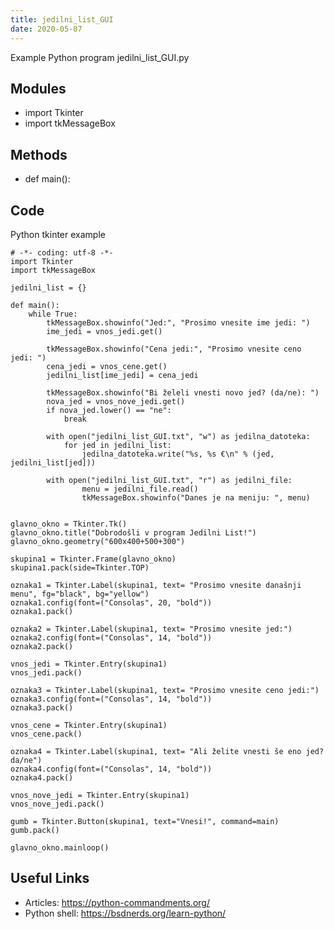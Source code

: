 ```yaml
---
title: jedilni_list_GUI
date: 2020-05-07
---
```

Example Python program jedilni_list_GUI.py

## Modules

* import Tkinter
* import tkMessageBox

## Methods

* def main():

## Code

Python tkinter example

    # -*- coding: utf-8 -*-
    import Tkinter
    import tkMessageBox
    
    jedilni_list = {}
    
    def main():
        while True:
            tkMessageBox.showinfo("Jed:", "Prosimo vnesite ime jedi: ")
            ime_jedi = vnos_jedi.get()
    
            tkMessageBox.showinfo("Cena jedi:", "Prosimo vnesite ceno jedi: ")
            cena_jedi = vnos_cene.get()
            jedilni_list[ime_jedi] = cena_jedi
    
            tkMessageBox.showinfo("Bi želeli vnesti novo jed? (da/ne): ")
            nova_jed = vnos_nove_jedi.get()
            if nova_jed.lower() == "ne":
                break
    
            with open("jedilni_list_GUI.txt", "w") as jedilna_datoteka:
                for jed in jedilni_list:
                    jedilna_datoteka.write("%s, %s €\n" % (jed, jedilni_list[jed]))
    
            with open("jedilni_list_GUI.txt", "r") as jedilni_file:
                    menu = jedilni_file.read()
                    tkMessageBox.showinfo("Danes je na meniju: ", menu)
    
    
    glavno_okno = Tkinter.Tk()
    glavno_okno.title("Dobrodošli v program Jedilni List!")
    glavno_okno.geometry("600x400+500+300")
    
    skupina1 = Tkinter.Frame(glavno_okno)
    skupina1.pack(side=Tkinter.TOP)
    
    oznaka1 = Tkinter.Label(skupina1, text= "Prosimo vnesite današnji menu", fg="black", bg="yellow")
    oznaka1.config(font=("Consolas", 20, "bold"))
    oznaka1.pack()
    
    oznaka2 = Tkinter.Label(skupina1, text= "Prosimo vnesite jed:")
    oznaka2.config(font=("Consolas", 14, "bold"))
    oznaka2.pack()
    
    vnos_jedi = Tkinter.Entry(skupina1)
    vnos_jedi.pack()
    
    oznaka3 = Tkinter.Label(skupina1, text= "Prosimo vnesite ceno jedi:")
    oznaka3.config(font=("Consolas", 14, "bold"))
    oznaka3.pack()
    
    vnos_cene = Tkinter.Entry(skupina1)
    vnos_cene.pack()
    
    oznaka4 = Tkinter.Label(skupina1, text= "Ali želite vnesti še eno jed? da/ne")
    oznaka4.config(font=("Consolas", 14, "bold"))
    oznaka4.pack()
    
    vnos_nove_jedi = Tkinter.Entry(skupina1)
    vnos_nove_jedi.pack()
    
    gumb = Tkinter.Button(skupina1, text="Vnesi!", command=main)
    gumb.pack()
    
    glavno_okno.mainloop()

## Useful Links

- Articles: https://python-commandments.org/
- Python shell: https://bsdnerds.org/learn-python/
